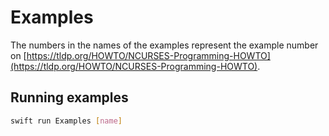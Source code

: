 # Examples

The numbers in the names of the examples represent the example number on
[https://tldp.org/HOWTO/NCURSES-Programming-HOWTO](https://tldp.org/HOWTO/NCURSES-Programming-HOWTO).

## Running examples

```bash
swift run Examples [name]
```
